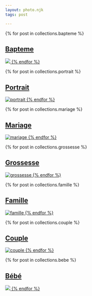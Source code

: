 ```yaml
---
layout: photo.njk
tags: post

---
```

<div class="container">
<div class="row">
{% for post in collections.bapteme %}
<a class="imgF" href="{{ post.url | url }}">
<h2>Bapteme</h2>

![](/images/bébé/mother-gcf406702f_1920.jpg)
{% endfor %}
</a>

{% for post in collections.portrait %}
<a class="imgF" href="{{ post.url | url }}">
<h2>Portrait</h2>

![portrait](/images/portrait/woman-g90b2bffed_1920.jpg)
{% endfor %}
</a>

{% for post in collections.mariage %}
<a class="imgF" href="{{ post.url | url }}">
<h2>Mariage</h2>

![mariage](/images/mariage/bride-g5f1c72416_1920%20(1).webp)
{% endfor %}
</a></div>
<div class="row">
{% for post in collections.grossesse %}
<a class="imgF" href="{{ post.url | url }}">
<h2>Grossesse</h2>

![grossesse](/images/grossesse/pregnancy-g3ecdd2c45_1920.jpg)
{% endfor %}
</a>

{% for post in collections.famille %}
<a class="imgF" href="{{ post.url | url }}">
<h2>Famille</h2>

![famille](/images/famille/boys-g16c01aeac_1920.jpg)
{% endfor %}
</a>

{% for post in collections.couple %}
<a class="imgF" href="{{ post.url | url }}">
<h2>Couple</h2>

![couple](/images/couple/couple-g0416a23f3_1920.jpg)
{% endfor %}
</a></div>
<div class="row">
{% for post in collections.bebe %}
<a class="imgF" href="{{ post.url | url }}">
<h2>Bébé</h2>

![](/images/bebe-2-500.jpg)
{% endfor %}
</a></div></div>